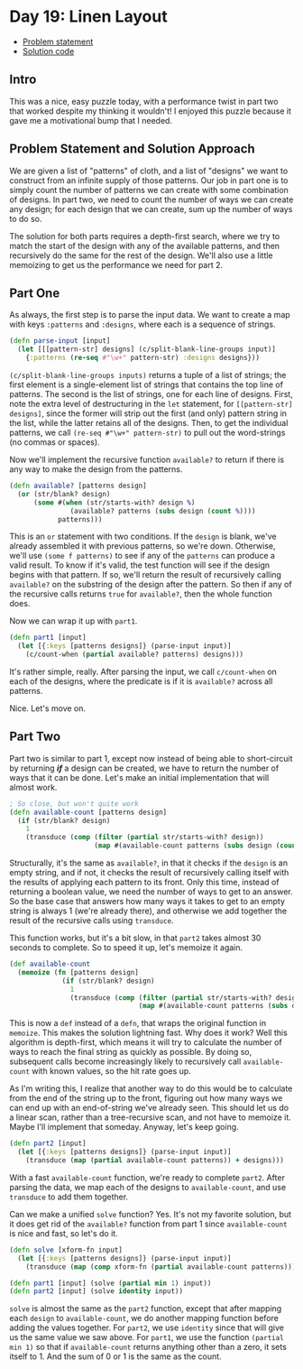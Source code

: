 # Day 19: Linen Layout

* [Problem statement](https://adventofcode.com/2024/day/19)
* [Solution code](https://github.com/abyala/advent-2024-clojure/blob/master/src/advent_2024_clojure/day19.clj)

## Intro

This was a nice, easy puzzle today, with a performance twist in part two that worked despite my thinking it wouldn't!
I enjoyed this puzzle because it gave me a motivational bump that I needed.

## Problem Statement and Solution Approach

We are given a list of "patterns" of cloth, and a list of "designs" we want to construct from an infinite supply of
those patterns. Our job in part one is to simply count the number of patterns we can create with some combination of
designs. In part two, we need to count the number of ways we can create any design; for each design that we can
create, sum up the number of ways to do so.

The solution for both parts requires a depth-first search, where we try to match the start of the design with any of
the available patterns, and then recursively do the same for the rest of the design. We'll also use a little memoizing
to get us the performance we need for part 2.

## Part One

As always, the first step is to parse the input data. We want to create a map with keys `:patterns` and `:designs`,
where each is a sequence of strings.

```clojure
(defn parse-input [input]
  (let [[[pattern-str] designs] (c/split-blank-line-groups input)]
    {:patterns (re-seq #"\w+" pattern-str) :designs designs}))
```

`(c/split-blank-line-groups inputs)` returns a tuple of a list of strings; the first element is a single-element list
of strings that contains the top line of patterns. The second is the list of strings, one for each line of designs.
First, note the extra level of destructuring in the `let` statement, for `[[pattern-str] designs]`, since the former
will strip out the first (and only) pattern string in the list, while the latter retains all of the designs. Then, to
get the individual patterns, we call `(re-seq #"\w+" pattern-str)` to pull out the word-strings (no commas or spaces).

Now we'll implement the recursive function `available?` to return if there is any way to make the design from the
patterns.

```clojure
(defn available? [patterns design]
  (or (str/blank? design)
      (some #(when (str/starts-with? design %)
               (available? patterns (subs design (count %))))
            patterns)))
```

This is an `or` statement with two conditions. If the `design` is blank, we've already assembled it with previous
patterns, so we're down. Otherwise, we'll use `(some f patterns)` to see if any of the `patterns` can produce a valid
result. To know if it's valid, the test function will see if the design begins with that pattern. If so, we'll return
the result of recursively calling `available?` on the substring of the design after the pattern. So then if any of the
recursive calls returns `true` for `available?`, then the whole function does.

Now we can wrap it up with `part1`.

```clojure
(defn part1 [input]
  (let [{:keys [patterns designs]} (parse-input input)]
    (c/count-when (partial available? patterns) designs)))
```

It's rather simple, really. After parsing the input, we call `c/count-when` on each of the designs, where the predicate
is if it is `available?` across all patterns.

Nice.  Let's move on.

## Part Two

Part two is similar to part 1, except now instead of being able to short-circuit by returning **_if_** a design can be
created, we have to return the number of ways that it can be done. Let's make an initial implementation that will
almost work.

```clojure
; So close, but won't quite work
(defn available-count [patterns design]
  (if (str/blank? design)
    1
    (transduce (comp (filter (partial str/starts-with? design))
                     (map #(available-count patterns (subs design (count %))))) + patterns)))
```

Structurally, it's the same as `available?`, in that it checks if the `design` is an empty string, and if not, it
checks the result of recursively calling itself with the results of applying each pattern to its front. Only this time,
instead of returning a boolean value, we need the number of ways to get to an answer. So the base case that answers how
many ways it takes to get to an empty string is always 1 (we're already there), and otherwise we add together the
result of the recursive calls using `transduce`.

This function works, but it's a bit slow, in that `part2` takes almost 30 seconds to complete. So to speed it up, let's
memoize it again.

```clojure
(def available-count
  (memoize (fn [patterns design]
             (if (str/blank? design)
               1
               (transduce (comp (filter (partial str/starts-with? design))
                                (map #(available-count patterns (subs design (count %))))) + patterns)))))
```

This is now a `def` instead of a `defn`, that wraps the original function in `memoize`. This makes the solution
lightning fast. Why does it work? Well this algorithm is depth-first, which means it will try to calculate the number
of ways to reach the final string as quickly as possible. By doing so, subsequent calls become increasingly likely to
recursively call `available-count` with known values, so the hit rate goes up.

As I'm writing this, I realize that another way to do this would be to calculate from the end of the string up to the
front, figuring out how many ways we can end up with an end-of-string we've already seen. This should let us do a
linear scan, rather than a tree-recursive scan, and not have to memoize it. Maybe I'll implement that someday. Anyway,
let's keep going.

```clojure
(defn part2 [input]
  (let [{:keys [patterns designs]} (parse-input input)]
    (transduce (map (partial available-count patterns)) + designs)))
```

With a fast `available-count` function, we're ready to complete `part2`. After parsing the data, we map each of the
designs to `available-count`, and use `transduce` to add them together.

Can we make a unified `solve` function? Yes. It's not my favorite solution, but it does get rid of the `available?`
function from part 1 since `available-count` is nice and fast, so let's do it.

```clojure
(defn solve [xform-fn input]
  (let [{:keys [patterns designs]} (parse-input input)]
    (transduce (map (comp xform-fn (partial available-count patterns))) + designs)))

(defn part1 [input] (solve (partial min 1) input))
(defn part2 [input] (solve identity input))
```

`solve` is almost the same as the `part2` function, except that after mapping each `design` to `available-count`, we
do another mapping function before adding the values together. For `part2`, we use `identity` since that will give us
the same value we saw above. For `part1`, we use the function `(partial min 1)` so that if `available-count` returns
anything other than a zero, it sets itself to 1. And the sum of 0 or 1 is the same as the count.